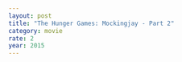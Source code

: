 ```yaml
---
layout: post
title: "The Hunger Games: Mockingjay - Part 2"
category: movie
rate: 2
year: 2015
---
```



